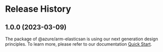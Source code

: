 # Release History
    
## 1.0.0 (2023-03-09)

The package of @azure/arm-elasticsan is using our next generation design principles. To learn more, please refer to our documentation [Quick Start](https://aka.ms/js-track2-quickstart).
